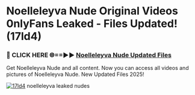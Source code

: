 # Noelleleyva Nude Original Videos 0nlyFans Leaked - Files Updated! (17ld4)

<h3>🔴 CLICK HERE 🌐==►► <a href="https://tinyurl.com/52m3yx9h" rel="nofollow">Noelleleyva Nude Updated Files</a></h3>

Get Noelleleyva Nude and all content. Now you can access all videos and pictures of Noelleleyva Nude. New Updated Files 2025!

[![17ld4](https://i.imgur.com/TnHtlc8.gif)](https://tinyurl.com/52m3yx9h)
noelleleyva leaked nudes